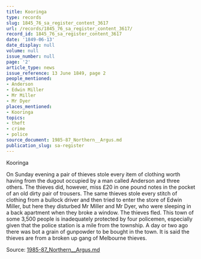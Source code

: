 ```yaml
---
title: Kooringa
type: records
slug: 1845_76_sa_register_content_3617
url: /records/1845_76_sa_register_content_3617/
record_id: 1845_76_sa_register_content_3617
date: '1849-06-13'
date_display: null
volume: null
issue_number: null
page: '2'
article_type: news
issue_reference: 13 June 1849, page 2
people_mentioned:
- Anderson
- Edwin Miller
- Mr Miller
- Mr Dyer
places_mentioned:
- Kooringa
topics:
- theft
- crime
- police
source_document: 1985-87_Northern__Argus.md
publication_slug: sa-register
---
```


Kooringa

On Sunday evening a pair of thieves stole every item of clothing worth having from the dugout occupied by a man called Anderson and three others.  The thieves did, however, miss £20 in one pound notes in the pocket of an old dirty pair of trousers.  The same thieves stole every stitch of clothing from a bullock driver and then tried to enter the store of Edwin Miller, but here they disturbed Mr Miller and Mr Dyer, who were sleeping in a back apartment when they broke a window.  The thieves fled.  This town of some 3,500 people is inadequately protected by four policemen, especially given that the police station is a mile from the township.  A day or two ago there was bot a grain of gunpowder to be bought in the town.  It is said the thieves are from a broken up gang of Melbourne thieves.

Source: [1985-87_Northern__Argus.md](/downloads/markdown/1985-87_Northern__Argus.md)
